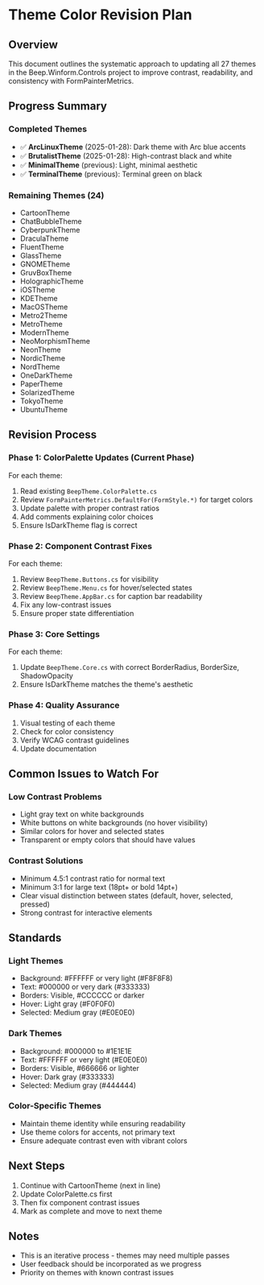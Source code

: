 # Theme Color Revision Plan

## Overview
This document outlines the systematic approach to updating all 27 themes in the Beep.Winform.Controls project to improve contrast, readability, and consistency with FormPainterMetrics.

## Progress Summary

### Completed Themes
- ✅ **ArcLinuxTheme** (2025-01-28): Dark theme with Arc blue accents
- ✅ **BrutalistTheme** (2025-01-28): High-contrast black and white
- ✅ **MinimalTheme** (previous): Light, minimal aesthetic
- ✅ **TerminalTheme** (previous): Terminal green on black

### Remaining Themes (24)
- CartoonTheme
- ChatBubbleTheme
- CyberpunkTheme
- DraculaTheme
- FluentTheme
- GlassTheme
- GNOMETheme
- GruvBoxTheme
- HolographicTheme
- iOSTheme
- KDETheme
- MacOSTheme
- Metro2Theme
- MetroTheme
- ModernTheme
- NeoMorphismTheme
- NeonTheme
- NordicTheme
- NordTheme
- OneDarkTheme
- PaperTheme
- SolarizedTheme
- TokyoTheme
- UbuntuTheme

## Revision Process

### Phase 1: ColorPalette Updates (Current Phase)
For each theme:
1. Read existing `BeepTheme.ColorPalette.cs`
2. Review `FormPainterMetrics.DefaultFor(FormStyle.*)` for target colors
3. Update palette with proper contrast ratios
4. Add comments explaining color choices
5. Ensure IsDarkTheme flag is correct

### Phase 2: Component Contrast Fixes
For each theme:
1. Review `BeepTheme.Buttons.cs` for visibility
2. Review `BeepTheme.Menu.cs` for hover/selected states
3. Review `BeepTheme.AppBar.cs` for caption bar readability
4. Fix any low-contrast issues
5. Ensure proper state differentiation

### Phase 3: Core Settings
For each theme:
1. Update `BeepTheme.Core.cs` with correct BorderRadius, BorderSize, ShadowOpacity
2. Ensure IsDarkTheme matches the theme's aesthetic

### Phase 4: Quality Assurance
1. Visual testing of each theme
2. Check for color consistency
3. Verify WCAG contrast guidelines
4. Update documentation

## Common Issues to Watch For

### Low Contrast Problems
- Light gray text on white backgrounds
- White buttons on white backgrounds (no hover visibility)
- Similar colors for hover and selected states
- Transparent or empty colors that should have values

### Contrast Solutions
- Minimum 4.5:1 contrast ratio for normal text
- Minimum 3:1 for large text (18pt+ or bold 14pt+)
- Clear visual distinction between states (default, hover, selected, pressed)
- Strong contrast for interactive elements

## Standards

### Light Themes
- Background: #FFFFFF or very light (#F8F8F8)
- Text: #000000 or very dark (#333333)
- Borders: Visible, #CCCCCC or darker
- Hover: Light gray (#F0F0F0)
- Selected: Medium gray (#E0E0E0)

### Dark Themes
- Background: #000000 to #1E1E1E
- Text: #FFFFFF or very light (#E0E0E0)
- Borders: Visible, #666666 or lighter
- Hover: Dark gray (#333333)
- Selected: Medium gray (#444444)

### Color-Specific Themes
- Maintain theme identity while ensuring readability
- Use theme colors for accents, not primary text
- Ensure adequate contrast even with vibrant colors

## Next Steps
1. Continue with CartoonTheme (next in line)
2. Update ColorPalette.cs first
3. Then fix component contrast issues
4. Mark as complete and move to next theme

## Notes
- This is an iterative process - themes may need multiple passes
- User feedback should be incorporated as we progress
- Priority on themes with known contrast issues
